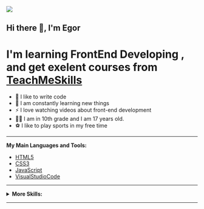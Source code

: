 ![](https://img.shields.io/github/watchers/AbzMijon/TMS-FE24?style=social) 

<h2>Hi there 👋, I'm Egor</h2>
    <h1> <b>I'm learning FrontEnd Developing , and get exelent courses from <a href="https://teachmeskills.by/">TeachMeSkills</a></b> </h1>
    <ul>
        <li>💪 I like to write code</li>
        <li>🥅 I am constantly learning new things</li>
        <li>⚡ I love watching videos about front-end development</li>
        <li>🤹🏽 I am in 10th grade and I am 17 years old.</li>
        <li>⚽ I like to play sports in my free time</li>
    </ul>

___
<!--     <h3> <b>Connect with me:</b> </h3> -->

<summary><b>My Main Languages and Tools:</b></summary>
    <ul>
        <li><a href="http://htmlbook.ru/html5">HTML5</a></li>
        <li><a href="https://html5book.ru/css-css3/">CSS3</a></li>
        <li><a href="https://learn.javascript.ru/">JavaScript</a></li>
        <li><a href="https://code.visualstudio.com/">VisualStudioCode</a></li>
    </ul>

___

<details>
<summary><b>More Skills:</b></summary>
    <ul>
        <li><a href="http://htmlbook.ru/html5">HTML5</a></li>
        <li><a href="https://html5book.ru/css-css3/">CSS3</a></li>
        <li><a href="https://html5book.ru/css3-flexbox/">FlexBox</a></li>
        <li><a href="https://www.w3schools.com/css/css_grid.asp">Grid Layout</a></li>
        <li><a href="https://getbootstrap.com/">Bootstrap</a></li>
        <li><a href="https://fontawesome.com/">FontAwesome</a></li>
        <li><a href="https://swiperjs.com/">SwiperJS</a></li>
        <li><a href="https://git-scm.com/">Git</a></li>
                <li><a href="https://code.visualstudio.com/">VisualStudioCode</a></li>
        <li><a href="https://developer.mozilla.org/ru/docs/Learn/CSS/CSS_layout/Responsive_Design">Cross-platform layout</a></li>
        <li><a href="https://sass-scss.ru/guide/">SASS and SCSS</a></li>
        <li><a href="https://www.npmjs.com/">Npm</a></li>
        <li><a href="https://parceljs.org/">Parcel</a></li>
        <li><a href="https://learn.javascript.ru/">JavaScript Basics</a></li>
    </ul>
</details>

___




























<!-- - 👋 Hi, I’m @AbzMijon and im from Belarus
- 👀 I’m interested in Frontend Developing
- 🌱 I’m currently learning JavaScript now and taking excellent courses from TeachMeSkills!
- ▃▃▃▃▃▃▃▃▃▃▃▃▃▃▃
- ✅ At the moment I know:
- 1)HTML5
- 2)CSS3
- 3)FlexBox
- 4)Grid Layout
- 5)Bootstrap
- 6)FontAwesome
- 7)SwiperJS
- 8)Git
- 9)Cross-platform layout
- 10)SASS and SCSS
- 11)Npm
- 12)Parcel
- 13)JavaScript Basics
- ▃▃▃▃▃▃▃▃▃▃▃▃▃▃▃
- ☎ Contact me:
- ▼ Instagram - https://www.instagram.com/abz.mijon/
- ▼ Telegram - @Abz_mijon
- ▼ VK - vk.com/abzmijon
- ▼ Discord - ЕгР1К#9755
 -->

<!---
AbzMijon/AbzMijon is a ✨ special ✨ repository because its `README.md` (this file) appears on your GitHub profile.
You can click the Preview link to take a look at your changes.
--->
